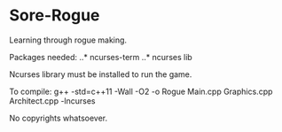 # Sore-Rogue
Learning through rogue making.

Packages needed:
..* ncurses-term
..* ncurses lib

Ncurses library must be installed to run the game.

To compile: g++ -std=c++11 -Wall -O2 -o Rogue Main.cpp Graphics.cpp Architect.cpp -lncurses

No copyrights whatsoever.
